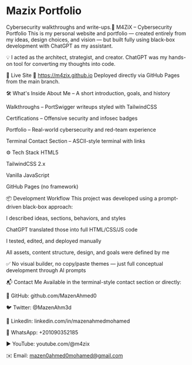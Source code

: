 # Mazix Portfolio

Cybersecurity walkthroughs and write-ups.🧠 M4ZiX – Cybersecurity Portfolio
This is my personal website and portfolio — created entirely from my ideas, design choices, and vision — but built fully using black-box development with ChatGPT as my assistant.

💡 I acted as the architect, strategist, and creator. ChatGPT was my hands-on tool for converting my thoughts into code.

🚀 Live Site
🔗 https://m4zix.github.io
Deployed directly via GitHub Pages from the main branch.

🛠️ What's Inside
About Me – A short introduction, goals, and history

Walkthroughs – PortSwigger writeups styled with TailwindCSS

Certifications – Offensive security and infosec badges

Portfolio – Real-world cybersecurity and red-team experience

Terminal Contact Section – ASCII-style terminal with links

⚙️ Tech Stack
HTML5

TailwindCSS 2.x

Vanilla JavaScript

GitHub Pages (no framework)

📦 Development Workflow
This project was developed using a prompt-driven black-box approach:

I described ideas, sections, behaviors, and styles

ChatGPT translated those into full HTML/CSS/JS code

I tested, edited, and deployed manually

All assets, content structure, design, and goals were defined by me

✅ No visual builder, no copy/paste themes — just full conceptual development through AI prompts

📬 Contact Me
Available in the terminal-style contact section or directly:

🐙 GitHub: github.com/MazenAhmed0

🐦 Twitter: @MazenAhm3d

💼 LinkedIn: linkedin.com/in/mazenahmedmohamed

📱 WhatsApp: +201090352185

▶️ YouTube: youtube.com/@m4zix

✉️ Email: mazen0ahmed0mohamed@gmail.com
